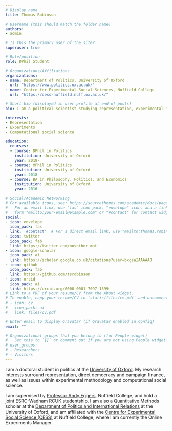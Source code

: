 ```yaml
---
# Display name
title: Thomas Robinson

# Username (this should match the folder name)
authors:
- admin

# Is this the primary user of the site?
superuser: true

# Role/position
role: DPhil Student

# Organizations/Affiliations
organizations:
- name: Department of Politics, University of Oxford
  url: "https://www.politics.ox.ac.uk/"
- name: Centre for Experimental Social Sciences, Nuffield College
  url: "https://cess-nuffield.nuff.ox.ac.uk/"

# Short bio (displayed in user profile at end of posts)
bio: I am a political scientist studying representation, experimental methods and computational social science.

interests:
- Representation
- Experiments
- Computational social science

education:
  courses:
  - course: DPhil in Politics
    institution: University of Oxford
    year: 2018-
  - course: MPhil in Politics
    institution: University of Oxford
    year: 2018
  - course: BA in Philosophy, Politics, and Economics
    institution: University of Oxford
    year: 2016

# Social/Academic Networking
# For available icons, see: https://sourcethemes.com/academic/docs/page-builder/#icons
#   For an email link, use "fas" icon pack, "envelope" icon, and a link in the
#   form "mailto:your-email@example.com" or "#contact" for contact widget.
social:
- icon: envelope
  icon_pack: fas
  link: '#contact'  # For a direct email link, use "mailto:thomas.robinson@politics.ox.ac.uk".
- icon: twitter
  icon_pack: fab
  link: https://twitter.com/nosnibor_mot
- icon: google-scholar
  icon_pack: ai
  link: https://scholar.google.co.uk/citations?user=bxgsaIAAAAAJ
- icon: github
  icon_pack: fab
  link: https://github.com/tsrobinson
- icon: orcid
  icon_pack: ai
  link: https://orcid.org/0000-0001-7097-1599
# Link to a PDF of your resume/CV from the About widget.
# To enable, copy your resume/CV to `static/files/cv.pdf` and uncomment the lines below.
# - icon: cv
#   icon_pack: ai
#   link: files/cv.pdf

# Enter email to display Gravatar (if Gravatar enabled in Config)
email: ""

# Organizational groups that you belong to (for People widget)
#   Set this to `[]` or comment out if you are not using People widget.
# user_groups:
# - Researchers
# - Visitors
---
```


I am a doctoral student in politics at the [University of Oxford](http://www.ox.ac.uk). My research interests surround representation, direct democracy and campaign finance, as well as issues within experimental methodology and computational social science.

I am supervised by [Professor Andy Eggers](http://andy.egge.rs/), Nuffield College, and hold a joint ESRC-Wadham RCUK studentship. I am also a Quantitative Methods scholar at the [Department of Politics and International Relations](https://www.politics.ox.ac.uk/) at the University of Oxford, and am affiliated with the [Centre for Experimental Social Science (CESS)](https://cess-nuffield.nuff.ox.ac.uk/) at Nuffield College, where I am currently the Online Experiments Manager.